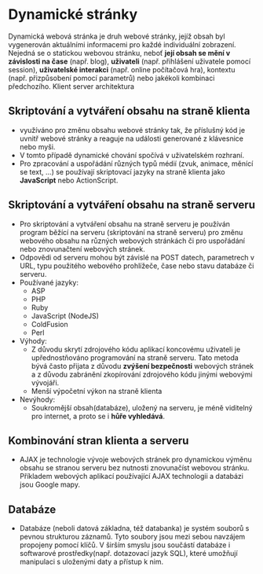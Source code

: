 # Dynamické stránky
Dynamická webová stránka je druh webové stránky, jejíž obsah byl vygenerován aktuálními informacemi pro každé 
individuální zobrazení. Nejedná se o statickou webovou stránku, neboť **její obsah se mění v závislosti na čase** (např. blog), 
**uživateli** (např. přihlášení uživatele pomocí session), **uživatelské interakci** (např. online počítačová hra), 
kontextu (např. přizpůsobení pomocí parametrů) nebo jakékoli kombinaci předchozího.
Klient server architektura

## Skriptování a vytváření obsahu na straně klienta
-	využíváno pro změnu obsahu webové stránky tak, že příslušný kód je uvnitř webové stránky a reaguje na události generované z klávesnice nebo myši.
-	V tomto případě dynamické chování spočívá v uživatelském rozhraní.
-	Pro zpracování a uspořádání různých typů médií (zvuk, animace, měnící se text, ...) se používají skriptovací jazyky na straně klienta jako **JavaScript** nebo ActionScript.

## Skriptování a vytváření obsahu na straně serveru
-	Pro skriptování a vytváření obsahu na straně serveru je používán program běžící na serveru (skriptování na straně serveru) pro změnu webového obsahu na různých webových stránkách či pro uspořádání nebo znovunačtení webových stránek.
-	Odpovědi od serveru mohou být závislé na POST datech, parametrech v URL, typu použitého webového prohlížeče, čase nebo stavu databáze či serveru.
-	Používané jazyky:
    - ASP 
    - PHP
    - Ruby
    - JavaScript (NodeJS)
    - ColdFusion
    - Perl 
-	Výhody:
    - Z důvodu skrytí zdrojového kódu aplikací koncovému uživateli je upřednostňováno programování na straně serveru. Tato metoda bývá často přijata z důvodu **zvýšení bezpečnosti** webových stránek a z důvodu zabránění zkopírování zdrojového kódu jinými webovými vývojáři.
    - Menší výpočetní výkon na straně klienta
-	Nevýhody:
    - Soukromější obsah(databáze), uložený na serveru, je méně viditelný pro internet, a proto se i **hůře vyhledává**.
  
## Kombinování stran klienta a serveru
- AJAX je technologie vývoje webových stránek pro dynamickou výměnu obsahu se stranou serveru bez nutnosti znovunačíst webovou stránku. Příkladem webových aplikací používající AJAX technologii a databázi jsou Google mapy.

## Databáze
- Databáze (neboli datová základna, též databanka) je systém souborů s pevnou strukturou záznamů. Tyto soubory jsou mezi sebou navzájem propojeny pomocí klíčů. V širším smyslu jsou součástí databáze i softwarové prostředky(např. dotazovací jazyk SQL), které umožňují manipulaci s uloženými daty a přístup k nim.
